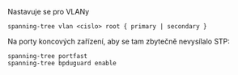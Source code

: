 Nastavuje se pro VLANy
```
spanning-tree vlan <cislo> root { primary | secondary }
```

Na porty koncových zařízení, aby se tam zbytečně nevysílalo STP:
```
spanning-tree portfast
spanning-tree bpduguard enable
```
